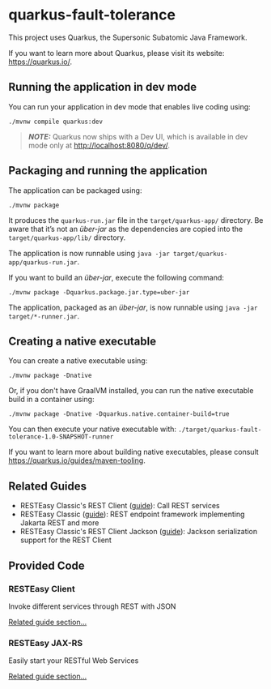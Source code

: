 # quarkus-fault-tolerance

This project uses Quarkus, the Supersonic Subatomic Java Framework.

If you want to learn more about Quarkus, please visit its website: <https://quarkus.io/>.

## Running the application in dev mode

You can run your application in dev mode that enables live coding using:

```shell script
./mvnw compile quarkus:dev
```

> **_NOTE:_**  Quarkus now ships with a Dev UI, which is available in dev mode only at <http://localhost:8080/q/dev/>.

## Packaging and running the application

The application can be packaged using:

```shell script
./mvnw package
```

It produces the `quarkus-run.jar` file in the `target/quarkus-app/` directory.
Be aware that it’s not an _über-jar_ as the dependencies are copied into the `target/quarkus-app/lib/` directory.

The application is now runnable using `java -jar target/quarkus-app/quarkus-run.jar`.

If you want to build an _über-jar_, execute the following command:

```shell script
./mvnw package -Dquarkus.package.jar.type=uber-jar
```

The application, packaged as an _über-jar_, is now runnable using `java -jar target/*-runner.jar`.

## Creating a native executable

You can create a native executable using:

```shell script
./mvnw package -Dnative
```

Or, if you don't have GraalVM installed, you can run the native executable build in a container using:

```shell script
./mvnw package -Dnative -Dquarkus.native.container-build=true
```

You can then execute your native executable with: `./target/quarkus-fault-tolerance-1.0-SNAPSHOT-runner`

If you want to learn more about building native executables, please consult <https://quarkus.io/guides/maven-tooling>.

## Related Guides

- RESTEasy Classic's REST Client ([guide](https://quarkus.io/guides/resteasy-client)): Call REST services
- RESTEasy Classic ([guide](https://quarkus.io/guides/resteasy)): REST endpoint framework implementing Jakarta REST and more
- RESTEasy Classic's REST Client Jackson ([guide](https://quarkus.io/guides/resteasy-client)): Jackson serialization support for the REST Client

## Provided Code

### RESTEasy Client

Invoke different services through REST with JSON

[Related guide section...](https://quarkus.io/guides/resteasy-client)

### RESTEasy JAX-RS

Easily start your RESTful Web Services

[Related guide section...](https://quarkus.io/guides/getting-started#the-jax-rs-resources)

